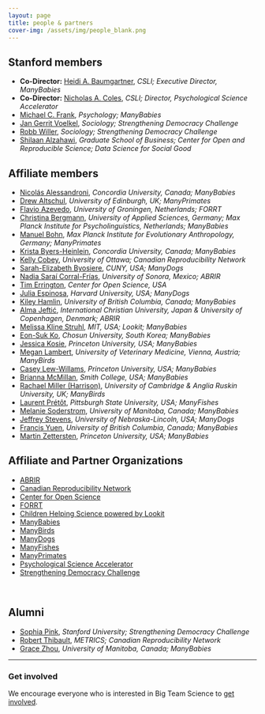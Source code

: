 ```yaml
---
layout: page
title: people & partners
cover-img: /assets/img/people_blank.png
---
```




## Stanford members
* **Co-Director:** [Heidi A. Baumgartner](https://profiles.stanford.edu/heidi-baumgartner), *CSLI; Executive Director, ManyBabies*
* **Co-Director:** [Nicholas A. Coles](https://hai.stanford.edu/people/nicholas-coles), *CSLI; Director, Psychological Science Accelerator*
* [Michael C. Frank](https://web.stanford.edu/~mcfrank/), *Psychology; ManyBabies*
* [Jan Gerrit Voelkel](https://sociology.stanford.edu/people/jan-gerrit-voelkel), *Sociology; Strengthening Democracy Challenge*
* [Robb Willer](https://sociology.stanford.edu/people/robb-willer), *Sociology; Strengthening Democracy Challenge*
* [Shilaan Alzahawi](https://shilaan.rbind.io), *Graduate School of Business; Center for Open and Reproducible Science; Data Science for Social Good*


## Affiliate members
* [Nicolás Alessandroni](http://infantresearch.ca/team), *Concordia University, Canada; ManyBabies*
* [Drew Altschul](https://www.ed.ac.uk/profile/drewmaltschul), *University of Edinburgh, UK; ManyPrimates*
* [Flavio Azevedo](http://flavioazevedo.com/about), *University of Groningen, Netherlands; FORRT*
* [Christina Bergmann](https://www.mpi.nl/people/bergmann-christina), *University of Applied Sciences, Germany; Max Planck Institute for Psycholinguistics, Netherlands; ManyBabies*
* [Manuel Bohn](https://manuelbohn.github.io/), *Max Planck Institute for Evolutionary Anthropology, Germany; ManyPrimates*
* [Krista Byers-Heinlein](https://www.concordia.ca/artsci/psychology/faculty.html?fpid=krista-byers-heinlein), *Concordia University, Canada; ManyBabies*
* [Kelly Cobey](https://www.ottawaheart.ca/profile/cobey-kelly), *University of Ottawa; Canadian Reproducibility Network*
* [Sarah-Elizabeth Byosiere](https://www.gc.cuny.edu/people/sarah-elizabeth-byosiere), *CUNY, USA; ManyDogs*
* [Nadia Saraí Corral-Frías](https://investigadores.unison.mx/en/persons/nadia-sarai-corral-frias), *University of Sonora, Mexico; ABRIR*
* [Tim Errington](https://osf.io/alh38/), *Center for Open Science, USA*
* [Julia Espinosa](https://sites.google.com/view/jespinosa), *Harvard University, USA; ManyDogs*
* [Kiley Hamlin](https://psych.ubc.ca/profile/kiley-hamlin/), *University of British Columbia, Canada; ManyBabies*
* [Alma Jeftić](https://scholar.google.com/citations?hl=hr&user=oXBgT5IAAAAJ&scilu=&scisig=AMD79ooAAAAAXq25diM285kFt1dt_PGpX5fStWUWAcr_&gmla=AJsN-F77VWP7ByzcKTeyKVUFBEMMrhEt1Oo28IneH9WUpDk0B8NXc_lMDD_rBcEoIkFrjqcrXFdc9Sx4lPeyYZITuPtGSBZFo_qzJ_6zHHdLvyqPFT2_DOqdlWrWqliUGZ4r44PD6ELr&sciund=14116810897412037656), *International Christian University, Japan & University of Copenhagen, Denmark; ABRIR*
* [Melissa Kline Struhl](http://www.melissaklinestruhl.com), *MIT, USA; Lookit; ManyBabies*
* [Eon-Suk Ko](https://sites.google.com/site/eonsuk/), *Chosun University, South Korea; ManyBabies*
* [Jessica Kosie](https://jkosie.github.io), *Princeton University, USA; ManyBabies*
* [Megan Lambert](https://www.researchgate.net/profile/Megan-Lambert), *University of Veterinary Medicine, Vienna, Austria; ManyBirds*
* [Casey Lew-Willams](https://psych.princeton.edu/person/casey-lew-williams), *Princeton University, USA; ManyBabies*
* [Brianna McMillan](https://www.smith.edu/academics/faculty/brianna-mcmillan), *Smith College, USA; ManyBabies*
* [Rachael Miller (Harrison)](https://www.drrachaelmiller.com/), *University of Cambridge & Anglia Ruskin University, UK; ManyBirds*
* [Laurent Prétôt](https://www.pittstate.edu/education/psychology-and-counseling/faculty-and-staff/laurent-pr%C3%A9t%C3%B4t.html), *Pittsburgh State University, USA; ManyFishes*
* [Melanie Soderstrom](https://home.cc.umanitoba.ca/~soderstr/), *University of Manitoba, Canada; ManyBabies*
* [Jeffrey Stevens](https://dogcog.unl.edu/people), *University of Nebraska-Lincoln, USA; ManyDogs*
* [Francis Yuen](https://cic.psych.ubc.ca/), *University of British Columbia, Canada; ManyBabies*
* [Martin Zettersten](https://mzettersten.github.io), *Princeton University, USA; ManyBabies*



## Affiliate and Partner Organizations
* [ABRIR](https://abrirpsy.org/)
* [Canadian Reproducibility Network](https://carn-recar.ca/)
* [Center for Open Science](https://www.cos.io/)
* [FORRT](https://forrt.org/)
* [Children Helping Science powered by Lookit](https://lookit.mit.edu)
* [ManyBabies](manybabies.github.io)
* [ManyBirds](http://themanybirds.com)
* [ManyDogs](https://manydogsproject.github.io)
* [ManyFishes](https://twitter.com/TheManyFishes)
* [ManyPrimates](https://manyprimates.github.io)
* [Psychological Science Accelerator](https://psysciacc.org)
* [Strengthening Democracy Challenge](https://www.strengtheningdemocracychallenge.org)
<br>


## Alumni
* [Sophia Pink](http://www.sophiapink.com), *Stanford University; Strengthening Democracy Challenge*
* [Robert Thibault](https://www.robert-thibault.com/), *METRICS; Canadian Reproducibility Network*
* [Grace Zhou](https://manybabies.github.io/people/), *University of Manitoba, Canada; ManyBabies*


***

### Get involved
We encourage everyone who is interested in Big Team Science to [get involved]({{site.baseurl}}/get_involved/).


